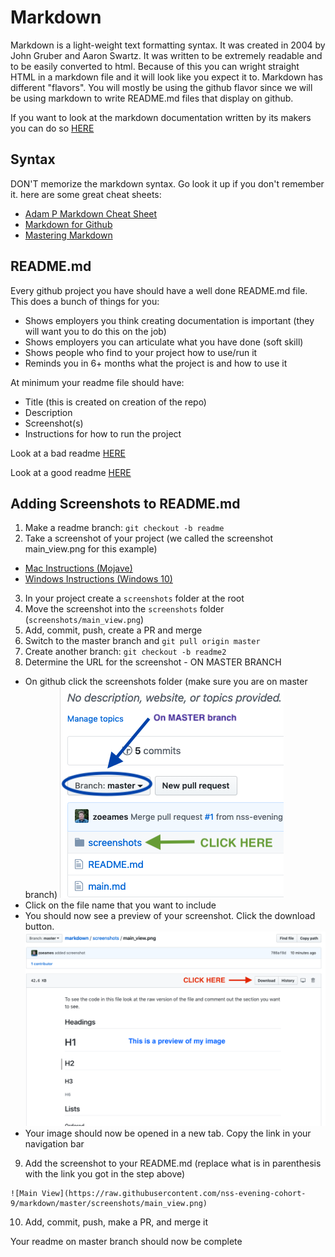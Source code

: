 # Markdown

Markdown is a light-weight text formatting syntax.  It was created in 2004 by John Gruber and Aaron Swartz.  It was written to be extremely readable and to be easily converted to html.  Because of this you can wright straight HTML in a markdown file and it will look like you expect it to.  Markdown has different "flavors".  You will mostly be using the github flavor since we will be using markdown to write README.md files that display on github.

If you want to look at the markdown documentation written by its makers you can do so [HERE](https://daringfireball.net/projects/markdown/syntax)

## Syntax
DON'T memorize the markdown syntax.  Go look it up if you don't remember it.  here are some great cheat sheets:
* [Adam P Markdown Cheat Sheet](https://github.com/adam-p/markdown-here/wiki/Markdown-Cheatsheet)
* [Markdown for Github](https://help.github.com/articles/basic-writing-and-formatting-syntax/)
* [Mastering Markdown](https://guides.github.com/features/mastering-markdown/)

## README.md
Every github project you have should have a well done README.md file.  This does a bunch of things for you:
* Shows employers you think creating documentation is important (they will want you to do this on the job)
* Shows employers you can articulate what you have done (soft skill)
* Shows people who find to your project how to use/run it
* Reminds you in 6+ months what the project is and how to use it


At minimum your readme file should have:
* Title (this is created on creation of the repo)
* Description
* Screenshot(s)
* Instructions for how to run the project


Look at a bad readme [HERE](https://github.com/zoeames/shapes)

Look at a good readme [HERE](https://github.com/morecallan/frontend-capstone)

## Adding Screenshots to README.md
1. Make a readme branch: `git checkout -b readme`
2.  Take a screenshot of your project (we called the screenshot main_view.png for this example)
  * [Mac Instructions (Mojave)](https://support.apple.com/en-us/HT201361)
  * [Windows Instructions (Windows 10)](https://www.howtogeek.com/226280/how-to-take-screenshots-in-windows-10/)
3.  In your project create a `screenshots` folder at the root
4.  Move the screenshot into the `screenshots` folder (`screenshots/main_view.png`)
5. Add, commit, push, create a PR and merge
6. Switch to the master branch and `git pull origin master`
7. Create another branch: `git checkout -b readme2`
8. Determine the URL for the screenshot - ON MASTER BRANCH
  *  On github click the screenshots folder (make sure you are on master branch)
  ![select screenshot folder](../images/select_screenshots.png)
  * Click on the file name that you want to include
  * You should now see a preview of your screenshot.  Click the download button.
    ![download button](../images/download_button.png)
  * Your image should now be opened in a new tab.  Copy the link in your navigation bar

9. Add the screenshot to your README.md (replace what is in parenthesis with the link you got in the step above)
```
![Main View](https://raw.githubusercontent.com/nss-evening-cohort-9/markdown/master/screenshots/main_view.png)
```
10. Add, commit, push, make a PR, and merge it

Your readme on master branch should now be complete

